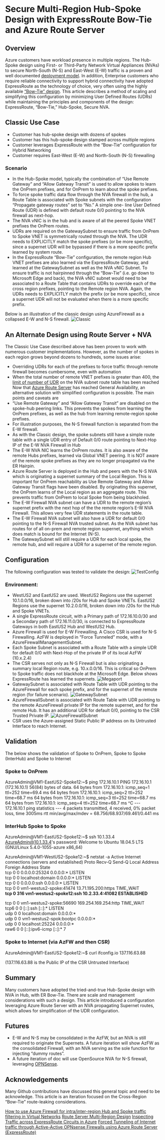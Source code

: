 # Secure Multi-Region Hub-Spoke Design with ExpressRoute Bow-Tie and Azure Route Server
## Overview
Azure customers have workload presence in multiple regions.  The Hub-Spoke design using First- or Third-Party Network Virtual Appliances (NVAs) to secure North-South (N-S) and East-West (E-W) traffic is a proven and well documented [deployment model](https://docs.microsoft.com/en-us/azure/cloud-adoption-framework/ready/azure-best-practices/hub-spoke-network-topology).  In addition, Enterprise customers who require reliable connectivity to support hybrid connectivity have adopted ExpressRoute as the technology of choice, very often using the highly available [“Bow-Tie” design](https://docs.microsoft.com/en-us/azure/expressroute/designing-for-disaster-recovery-with-expressroute-privatepeering#large-distributed-enterprise-network). This article describes a method of scaling and simplifying this configuration by minimizing User Defined Routes (UDRs) while maintaining the principles and components of the design: ExpressRoute, “Bow-Tie,” Hub-Spoke, Secure NVA.
## Classic Use Case
-	Customer has hub-spoke design with dozens of spokes
-	Customer has this hub-spoke design stamped across multiple regions
-	Customer leverages ExpressRoute with the “Bow-Tie” configuration for Hybrid Networking
-	Customer requires East-West (E-W) and North-South (N-S) firewalling
### Scenario
-	In the Hub-Spoke model, typically the combination of “Use Remote Gateway” and “Allow Gateway Transit” is used to allow spokes to learn the OnPrem prefixes, and for OnPrem to learn about the spoke prefixes.  
-	To force spoke traffic data flow through the NVA firewall in the hub, a Route Table is associated with Spoke subnets with the configuration “Propagate gateway routes” set to “No.”  A simple one- line User Defined Route (UDR) is defined with default route 0/0 pointing to the NVA firewall as next-hop.
-	The NVA vNIC is in the hub and is aware of all the peered Spoke VNET prefixes the OnPrem routes. 
-	UDRs are required on the GatewaySubnet to ensure traffic from OnPrem to Spoke VNET is symmetrically routed through the NVA. The UDR needs to EXPLICITLY match the spoke prefixes (or be more specific), since a supernet UDR will be bypassed if there is a more specific prefix learned by system route.
-	In the ExpressRoute “Bow-Tie” configuration, the remote region Hub VNET prefixes are also learned via the ExpressRoute Gateway, and learned at the GatewaySubnet as well as the NVA vNIC Subnet.  To ensure traffic is not hairpinned through the “Bow-Tie” (i.e. go down to Microsoft Edge and back), the NVA vNIC subnet would need to be associated to a Route Table that contains UDRs to override each of the cross region prefixes, pointing to the Remote region NVA.  Again, the UDRs needs to EXPLICITLY match the prefix (or be more specific), since a supernet UDR will not be evaluated when there is a more specific prefix.

Below is an illustration of the classic design using AzureFirewall as a collapsed E-W and N-S firewall.
![Classic](/Diagrams/1-classic.jpg)

## An Alternate Design using Route Server + NVA
The Classic Use Case described above has been proven to work with numerous customer implementations. However, as the number of spokes in each region grows beyond dozens to hundreds, some issues arise:
-	Overriding UDRs for each of the prefixes to force traffic through remote firewall becomes cumbersome, even with automation 
-	When the total number of remote VNET prefixes is greater than 400, the [limit of number of UDR](https://docs.microsoft.com/en-us/azure/azure-resource-manager/management/azure-subscription-service-limits#azure-resource-manager-virtual-networking-limits) on the NVA subnet route table has been reached  
Now that [Azure Route Server](https://docs.microsoft.com/en-us/azure/route-server/overview) has reached General Availability, an alternative solution with simplified configuration is possible.  The main points and caveats are
-	“Use Remote Gateway” and “Allow Gateway Transit” are disabled on the spoke-hub peering links. This prevents the spokes from learning the OnPrem prefixes, as well as the hub from learning remote-region spoke prefixes.
-	For illustration purposes, the N-S firewall function is separated from the E-W firewall. 
-	As with the Classic design, the spoke subnets still have a simple route table with a single UDR entry of Default 0/0 route pointing to Next-Hop IP of the E-W NVA Firewall in Hub
-	The E-W NVA NIC learns the OnPrem routes.  It is also aware of the remote Hubs prefixes, learned via Global VNET peering.  It is NOT aware of the remote spoke prefixes as they are no longer propagated via the ER Hairpin.
-	Azure Route Server is deployed in the Hub and peers with the N-S NVA which is originating a supernet summary of the Local Region.  This is important for OnPrem reachability as Use Remote Gateway and Allow Gateway Transit flags have been disabled.  By originating this supernet, the OnPrem learns of the Local region as an aggregate route.  This prevents traffic from OnPrem to local Spoke from being blackholed. 
-	The E-W Firewall NVA subnet can have a UDR to the remote region’s supernet prefix with the next hop of the the remote region’s E-W NVA Firewall.  This allows very few UDR statements in the route table.
-	The E-W Firewall NVA subnet will also have a UDR for default 0/0 pointing to the N-S Firewall NVA trusted subnet.  As the NVA subnet has routes for of all on-prem and remote region supernet, anything which does match is bound for the Internet (N-S).
-	The GatewaySubnet will still require a UDR for each local spoke, the remote hub, and will require a UDR for a supernet of the remote region.

## Configuration 
The following configuration was tested to validate the design:
![TestConfig](/Diagrams/2-testconfig.jpg)

### Environment:
-	WestUS2 and EastUS2 are used.  WestUS2 Regions use the supernet 10.1.0.0/16, broken down into /20s for Hub and Spoke VNETs.  EastUS2 Regions use the supernet 10.2.0.0/16, broken down into /20s for the Hub and Spoke VNETs.
-	A single ExpressRoute circuit, with a Primary path of 172.16.10.0/30 and a Secondary path of 172.16.11.0/30, is connected to ExpressRoute Gateways in both EastUS2 Hub and WestUS2 Hub.
-	Azure Firewall is used for E-W Firewalling.  A Cisco CSR is used for N-S Firewalling.  AzFW is deployed in “Force Tunneled” mode, with a AzureFirewallManagementSubnet.
-	Each Spoke Subnet is associated with a Route Table with a simple UDR for default 0/0 with Next-Hop of the private IP of its local AzFW (10.x.2.4)
-	The CSR serves not only as N-S Firewall but is also originating a summary local Region route, e.g. 10.x.0.0/16.  This is critical so OnPrem to Spoke traffic does not blackhole at the Microsoft Edge. Below shows ExpressRoute has learned the supernets.
![Megaport](/Diagrams/3-MegaportRT.png)
-	GatewaySubnet is associated with Route Table with UDR pointing to the AzureFirewall for each spoke prefix, and for the supernet of the remote region (for failure scenario).
![GatewaySubnet](/Diagrams/4-GatweaySubnet.png)
-	AzureFirewallSubnet is associated with Route Table with UDR pointing to the remote AzureFirewall private IP for the remote supernet, and for the remote Hub.  It has an additional UDR for default 0/0, pointing to the CSR Trusted Private IP.
![AzureFirewallSubnet](/Diagrams/5-AzureFirewallSubnet.png)
-	CSR uses the Azure-assigned Static Public IP address on its Untrusted Interface to reach Internet.

## Validation
The below shows the validation of Spoke to OnPrem, Spoke to Spoke (InterHub) and Spoke to Internet
### Spoke to OnPrem
AzureAdmin@VM1-EastUS2-Spoke12:~$ ping 172.16.10.1
PING 172.16.10.1 (172.16.10.1) 56(84) bytes of data.
64 bytes from 172.16.10.1: icmp_seq=1 ttl=252 time=69.4 ms
64 bytes from 172.16.10.1: icmp_seq=2 ttl=252 time=68.7 ms
64 bytes from 172.16.10.1: icmp_seq=3 ttl=252 time=68.7 ms
64 bytes from 172.16.10.1: icmp_seq=4 ttl=252 time=68.7 ms
^C
--- 172.16.10.1 ping statistics ---
4 packets transmitted, 4 received, 0% packet loss, time 3005ms
rtt min/avg/max/mdev = 68.756/68.937/69.461/0.441 ms

### InterHub Spoke to Spoke
AzureAdmin@VM1-EastUS2-Spoke12:~$ ssh 10.1.33.4
AzureAdmin@10.1.33.4's password: 
Welcome to Ubuntu 18.04.5 LTS (GNU/Linux 5.4.0-1055-azure x86_64)

AzureAdmin@VM1-WestUS2-Spoke12:~$ netstat -a
Active Internet connections (servers and established)
Proto Recv-Q Send-Q Local Address           Foreign Address         State      
tcp        0      0 0.0.0.0:25324           0.0.0.0:*               LISTEN     
tcp        0      0 localhost:domain        0.0.0.0:*               LISTEN     
tcp        0      0 0.0.0.0:ssh             0.0.0.0:*               LISTEN     
tcp        0      0 vm1-westus2-spoke:41474 13.71.195.200:https     TIME_WAIT  
**tcp        0    316 vm1-westus2-spoke12:ssh 10.2.33.4:41082         ESTABLISHED**

tcp        0      0 vm1-westus2-spoke:56690 169.254.169.254:http    TIME_WAIT  
tcp6       0      0 [::]:ssh                [::]:*                  LISTEN     
udp        0      0 localhost:domain        0.0.0.0:*                          
udp        0      0 vm1-westus2-spok:bootpc 0.0.0.0:*                          
udp        0      0 localhost:25224         0.0.0.0:*                          
raw6       0      0 [::]:ipv6-icmp          [::]:*                  7        

### Spoke to Internet (via AzFW and then CSR)
AzureAdmin@VM1-EastUS2-Spoke12:~$ curl ifconfig.io
137.116.63.88

(137.116.63.88 is the Public IP of the CSR Untrusted Interface)

## Summary
Many customers have adopted the tried-and-true Hub-Spoke design with NVA in Hub, with ER Bow-Tie. There are scale and management considerations with such a design.  This article introduced a configuration leveraging Azure Route Server with an NVA propagating Supernet routes, which allows for simplification of the UDR configuration.  

## Futures
- E-W and N-S may be consolidated in the AzFW, but an NVA is still required to originate the Supernets.  A future iteration will show AzFW as the consolidated Firewall, with an NVA serving as the sole function for injecting “dummy routes”.
- A future iteration of doc will use OpenSource NVA for N-S firewall, leveraging [OPNSense](https://github.com/dmauser/opnazure).

## Acknowledgements
Many Github contributions have discussed this general topic and need to be acknowledge.  This article is an iteration focused on the Cross-Region “Bow-Tie” route-leaking considerations.

[How to use Azure Firewall for intra/inter-region Hub and Spoke traffic filtering in Virtual Networks](https://github.com/jwrightazure/lab/tree/master/inter-region-spoke-spoke-azfw)
[Route Server Multi-Region Design](https://blog.cloudtrooper.net/2021/03/06/route-server-multi-region-design/)
[Inspecting Traffic across ExpressRoute Circuits in Azure](https://github.com/jocortems/azurehybridnetworking/tree/main/Inspect-Traffic-Between-ExpressRoute-Circuits)
[Forced Tunneling of Internet traffic through Active-Active OPNsense Firewalls using Azure Route Server (ExpressRoute)](https://github.com/dmauser/Lab/tree/master/RS-AA-OPNsense-ForceTunnel-ER)
